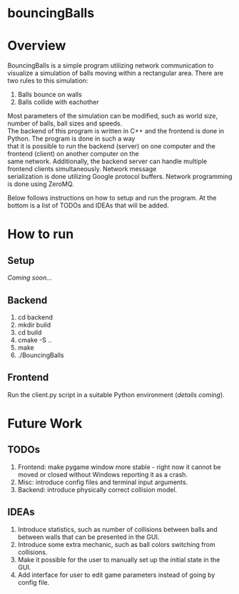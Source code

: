 # bouncingBalls

Overview
===================================================

BouncingBalls is a simple program utilizing network communication to visualize a simulation of balls
moving within a rectangular area. There are two rules to this simulation:  

1. Balls bounce on walls
2. Balls collide with eachother

Most parameters of the simulation can be modified, such as world size, number of balls, ball sizes and speeds.  
The backend of this program is written in C++ and the frontend is done in Python. The program is done in such a way  
that it is possible to run the backend (server) on one computer and the frontend (client) on another computer on the  
same network. Additionally, the backend server can handle multiple frontend clients simultaneously. Network message  
serialization is done utilizing Google protocol buffers. Network programming is done using ZeroMQ.  

Below follows instructions on how to setup and run the program. At the bottom is a list of TODOs and IDEAs that will be added.

How to run
===================================================

Setup
---------------------------------------------------
*Coming soon...*  


Backend  
---------------------------------------------------
1. cd backend
2. mkdir build
3. cd build
4. cmake -S ..
5. make
6. ./BouncingBalls

Frontend  
---------------------------------------------------

Run the client.py script in a suitable Python environment (*details coming*).


Future Work
===================================================

TODOs
---------------------------------------------------

1. Frontend: make pygame window more stable - right now it cannot be moved or closed without Windows reporting 
it as a crash.
2. Misc: introduce config files and terminal input arguments.
3. Backend: introduce physically correct collision model.

IDEAs
---------------------------------------------------

1. Introduce statistics, such as number of collisions between balls and between walls that can be presented
in the GUI.
2. Introduce some extra mechanic, such as ball colors switching from collisions.
3. Make it possible for the user to manually set up the initial state in the GUI.
4. Add interface for user to edit game parameters instead of going by config file.
